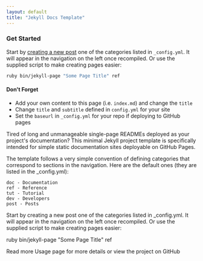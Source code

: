 ```yaml
---
layout: default
title: "Jekyll Docs Template"
---
```


### Get Started

Start by [creating a new post](http://jekyllrb.com/docs/posts/) one of the categories listed in `_config.yml`. It will appear in the navigation on the left once recompiled. Or use the supplied script to make creating pages easier:

```bash
ruby bin/jekyll-page "Some Page Title" ref
```

#### Don't Forget

- Add your own content to this page (i.e. `index.md`) and change the `title`
- Change `title` and `subtitle` defined in `config.yml` for your site
- Set the `baseurl` in `_config.yml` for your repo if deploying to GitHub pages




Tired of long and unmanageable single-page READMEs deployed as your project's documentation? This minimal Jekyll project template is specifically intended for simple static documentation sites deployable on GitHub Pages.

The template follows a very simple convention of defining categories that correspond to sections in the navigation. Here are the default ones (they are listed in the _config.yml):

    doc - Documentation
    ref - Reference
    tut - Tutorial
    dev - Developers
    post - Posts

Start by creating a new post one of the categories listed in _config.yml. It will appear in the navigation on the left once recompiled. Or use the supplied script to make creating pages easier:

ruby bin/jekyll-page "Some Page Title" ref

Read more Usage page for more details or view the project on GitHub
